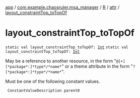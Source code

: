 [app](../../../index.md) / [com.example.chaosruler.msa_manager](../../index.md) / [R](../index.md) / [attr](index.md) / [layout_constraintTop_toTopOf](.)

# layout_constraintTop_toTopOf

`static val layout_constraintTop_toTopOf: `[`Int`](https://kotlinlang.org/api/latest/jvm/stdlib/kotlin/-int/index.html)
`static val layout_constraintTop_toTopOf: `[`Int`](https://kotlinlang.org/api/latest/jvm/stdlib/kotlin/-int/index.html)

May be a reference to another resource, in the form "`@[+][*package*:]*type*/*name*`" or a theme attribute in the form "`?[*package*:]*type*/*name*`".

Must be one of the following constant values.

     ConstantValueDescription parent0

